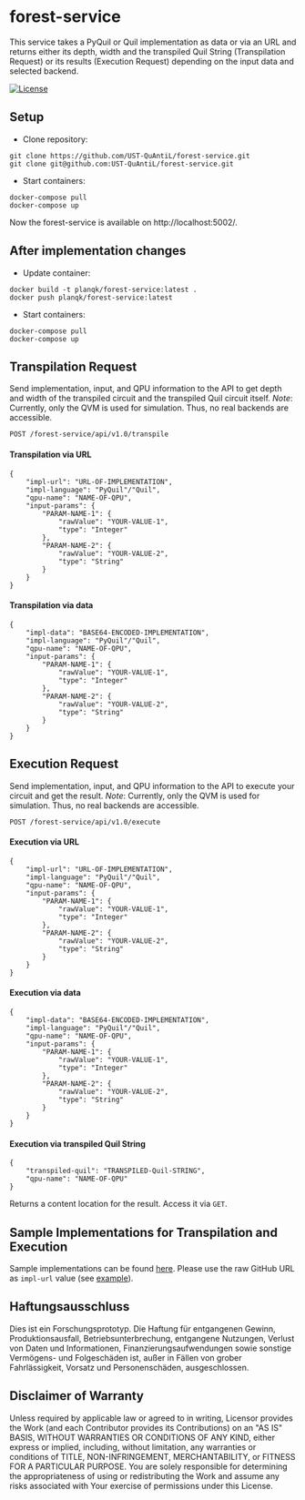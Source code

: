 # forest-service

This service takes a PyQuil or Quil implementation as data or via an URL and returns either its depth, width and the transpiled Quil String (Transpilation Request) or its results (Execution Request) depending on the input data and selected backend.


[![License](https://img.shields.io/badge/License-Apache%202.0-blue.svg)](https://opensource.org/licenses/Apache-2.0)

## Setup
* Clone repository:
```
git clone https://github.com/UST-QuAntiL/forest-service.git 
git clone git@github.com:UST-QuAntiL/forest-service.git
```

* Start containers:
```
docker-compose pull
docker-compose up
```

Now the forest-service is available on http://localhost:5002/.

## After implementation changes
* Update container:
```
docker build -t planqk/forest-service:latest .
docker push planqk/forest-service:latest
```

* Start containers:
```
docker-compose pull
docker-compose up
```

## Transpilation Request
Send implementation, input, and QPU information to the API to get depth and width of the transpiled circuit and the transpiled Quil circuit itself.
*Note*: Currently, only the QVM is used for simulation. Thus, no real backends are accessible.

`POST /forest-service/api/v1.0/transpile`  

#### Transpilation via URL
```
{  
    "impl-url": "URL-OF-IMPLEMENTATION",
    "impl-language": "PyQuil"/"Quil",
    "qpu-name": "NAME-OF-QPU",
    "input-params": {
        "PARAM-NAME-1": {
            "rawValue": "YOUR-VALUE-1",
            "type": "Integer"
        },
        "PARAM-NAME-2": {
            "rawValue": "YOUR-VALUE-2",
            "type": "String"
        }
    }
}
```
#### Transpilation via data
```
{  
    "impl-data": "BASE64-ENCODED-IMPLEMENTATION",
    "impl-language": "PyQuil"/"Quil",
    "qpu-name": "NAME-OF-QPU",
    "input-params": {
        "PARAM-NAME-1": {
            "rawValue": "YOUR-VALUE-1",
            "type": "Integer"
        },
        "PARAM-NAME-2": {
            "rawValue": "YOUR-VALUE-2",
            "type": "String"
        }
    }
}
```

## Execution Request
Send implementation, input, and QPU information to the API to execute your circuit and get the result.
*Note*: Currently, only the QVM is used for simulation. Thus, no real backends are accessible.

`POST /forest-service/api/v1.0/execute`  
#### Execution via URL
```
{  
    "impl-url": "URL-OF-IMPLEMENTATION",
    "impl-language": "PyQuil"/"Quil",
    "qpu-name": "NAME-OF-QPU",
    "input-params": {
        "PARAM-NAME-1": {
            "rawValue": "YOUR-VALUE-1",
            "type": "Integer"
        },
        "PARAM-NAME-2": {
            "rawValue": "YOUR-VALUE-2",
            "type": "String"
        }
    }
}
```
#### Execution via data
```
{  
    "impl-data": "BASE64-ENCODED-IMPLEMENTATION",
    "impl-language": "PyQuil"/"Quil",
    "qpu-name": "NAME-OF-QPU",
    "input-params": {
        "PARAM-NAME-1": {
            "rawValue": "YOUR-VALUE-1",
            "type": "Integer"
        },
        "PARAM-NAME-2": {
            "rawValue": "YOUR-VALUE-2",
            "type": "String"
        }
    }
}
```
#### Execution via transpiled Quil String
```
{  
    "transpiled-quil": "TRANSPILED-Quil-STRING",
    "qpu-name": "NAME-OF-QPU"
}
```

Returns a content location for the result. Access it via `GET`.

## Sample Implementations for Transpilation and Execution
Sample implementations can be found [here](https://github.com/UST-QuAntiL/nisq-analyzer-content/tree/master/compiler-selection/Shor).
Please use the raw GitHub URL as `impl-url` value (see [example](https://raw.githubusercontent.com/UST-QuAntiL/nisq-analyzer-content/master/compiler-selection/Shor/shor-fix-15-quil.quil)).

## Haftungsausschluss

Dies ist ein Forschungsprototyp.
Die Haftung für entgangenen Gewinn, Produktionsausfall, Betriebsunterbrechung, entgangene Nutzungen, Verlust von Daten und Informationen, Finanzierungsaufwendungen sowie sonstige Vermögens- und Folgeschäden ist, außer in Fällen von grober Fahrlässigkeit, Vorsatz und Personenschäden, ausgeschlossen.

## Disclaimer of Warranty

Unless required by applicable law or agreed to in writing, Licensor provides the Work (and each Contributor provides its Contributions) on an "AS IS" BASIS, WITHOUT WARRANTIES OR CONDITIONS OF ANY KIND, either express or implied, including, without limitation, any warranties or conditions of TITLE, NON-INFRINGEMENT, MERCHANTABILITY, or FITNESS FOR A PARTICULAR PURPOSE.
You are solely responsible for determining the appropriateness of using or redistributing the Work and assume any risks associated with Your exercise of permissions under this License.

